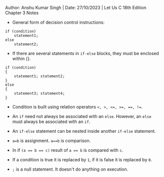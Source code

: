 Author: Anshu Kumar Singh | Date: 27/10/2023 | Let Us C 18th Edition Chapter 3 Notes

- General form of decision control instructions: 
```
if (condition)
    statement1;
else 
    statement2;
```

- If there are several statements in `if-else` blocks, they must be enclosed within {}.
```
if (condition)
{
    statement1; statement2;
}
else 
{
    statement3; statement4;
}
```

- Condition is built using relation operators `<, >, <=, >=, ==, !=`.

- An `if` need not always be associated with an `else`. However, an `else` must always be associated with an `if`.

- An `if-else` statement can be nested inside another `if-else` statement.

- `a=b` is assignment. `a==b` is comparison.

- In if `(a == b == c)` result of `a == b` is compared with `c`.

- If a condition is true it is replaced by `1`, if it is false it is replaced by `0`.

- `;` is a null statement. It doesn't do anything on execution.